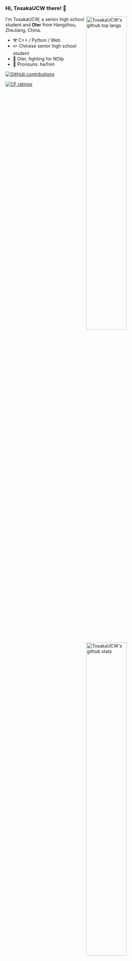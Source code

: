 ### Hi, TosakaUCW there! 👋



<img align="right" alt="TosakaUCW's github top langs" width="50%" src="https://github-readme-stats.vercel.app/api/top-langs/?username=TosakaUCW&layout=compact">

I'm TosakaUCW, a senior high school student and **OIer** from Hangzhou, ZheJiang, China.

-   :hammer_and_pick: C++ / Python / Web
-   :pencil2: Chinese senior high school student
-   :seedling: OIer, fighting for NOIp
-   :man: Pronouns: he/him

[![GitHub contributions](https://img.shields.io/badge/dynamic/json?url=https://github-contributions.now.sh/api/v1/TosakaUCW&label=github&query=$.years.0.total&color=success&style=for-the-badge&suffix=@this%20year)](https://github.com/TosakaUCW)

[![CF ratings](https://cfrating.ihcr.top/?user=TosakaUCW)](https://codeforces.com/profile/TosakaUCW)

<img align="right" alt="TosakaUCW's github stats" width="50%" src="https://github-readme-stats.vercel.app/api?username=TosakaUCW&show_icons=true&theme=tokyonight">

<!--
**TosakaUCW/TosakaUCW** is a ✨ _special_ ✨ repository because its `README.md` (this file) appears on your GitHub profile.

Here are some ideas to get you started:

- 🔭 I’m currently working on ...
- 🌱 I’m currently learning ...
- 👯 I’m looking to collaborate on ...
- 🤔 I’m looking for help with ...
- 💬 Ask me about ...
- 📫 How to reach me: ...
- 😄 Pronouns: ...
- ⚡ Fun fact: ...
-->
